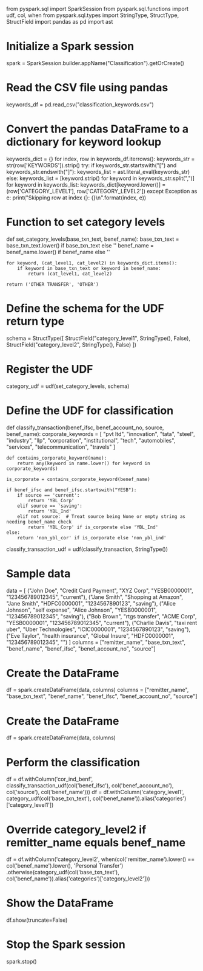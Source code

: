 from pyspark.sql import SparkSession
from pyspark.sql.functions import udf, col, when
from pyspark.sql.types import StringType, StructType, StructField
import pandas as pd
import ast

# Initialize a Spark session
spark = SparkSession.builder.appName("Classification").getOrCreate()

# Read the CSV file using pandas
keywords_df = pd.read_csv("classification_keywords.csv")

# Convert the pandas DataFrame to a dictionary for keyword lookup
keywords_dict = {}
for index, row in keywords_df.iterrows():
    keywords_str = str(row['KEYWORDS']).strip()
    try:
        if keywords_str.startswith("[") and keywords_str.endswith("]"):
            keywords_list = ast.literal_eval(keywords_str)
        else:
            keywords_list = [keyword.strip() for keyword in keywords_str.split(",")]
        for keyword in keywords_list:
            keywords_dict[keyword.lower()] = (row['CATEGORY_LEVEL1'], row['CATEGORY_LEVEL2'])
    except Exception as e:
        print("Skipping row at index {}: {}\n".format(index, e))

# Function to set category levels
def set_category_levels(base_txn_text, benef_name):
    base_txn_text = base_txn_text.lower() if base_txn_text else ''
    benef_name = benef_name.lower() if benef_name else ''
    
    for keyword, (cat_level1, cat_level2) in keywords_dict.items():
        if keyword in base_txn_text or keyword in benef_name:
            return (cat_level1, cat_level2)
    
    return ('OTHER TRANSFER', 'OTHER')

# Define the schema for the UDF return type
schema = StructType([
    StructField("category_level1", StringType(), False),
    StructField("category_level2", StringType(), False)
])

# Register the UDF
category_udf = udf(set_category_levels, schema)

# Define the UDF for classification
def classify_transaction(benef_ifsc, benef_account_no, source, benef_name):
    corporate_keywords = [
        "pvt ltd", "innovation", "tata", "steel", "industry", "llp",
        "corporation", "institutional", "tech", "automobiles", "services",
        "telecommunication", "travels"
    ]
    
    def contains_corporate_keyword(name):
        return any(keyword in name.lower() for keyword in corporate_keywords)
    
    is_corporate = contains_corporate_keyword(benef_name)
    
    if benef_ifsc and benef_ifsc.startswith("YESB"):
        if source == 'current':
            return 'YBL_Corp'
        elif source == 'saving':
            return 'YBL_Ind'
        elif not source:  # Treat source being None or empty string as needing benef_name check
            return 'YBL_Corp' if is_corporate else 'YBL_Ind'
    else:
        return 'non_ybl_cor' if is_corporate else 'non_ybl_ind'

classify_transaction_udf = udf(classify_transaction, StringType())

# Sample data
data = [
    ("John Doe", "Credit Card Payment", "XYZ Corp", "YESB0000001", "123456789012345", "current"),
    ("Jane Smith", "Shopping at Amazon", "Jane Smith", "HDFC0000001", "1234567890123", "saving"),
    ("Alice Johnson", "self expense", "Alice Johnson", "YESB0000001", "123456789012345", "saving"),
    ("Bob Brown", "rtgs transfer", "ACME Corp", "YESB0000001", "123456789012345", "current"),
    ("Charlie Davis", "taxi rent uber", "Uber Technologies", "ICIC0000001", "1234567890123", "saving"),
    ("Eve Taylor", "health insurance", "Global Insure", "HDFC0000001", "123456789012345", "")
]
columns = ["remitter_name", "base_txn_text", "benef_name", "benef_ifsc", "benef_account_no", "source"]

# Create the DataFrame
df = spark.createDataFrame(data, columns)
columns = ["remitter_name", "base_txn_text", "benef_name", "benef_ifsc", "benef_account_no", "source"]

# Create the DataFrame
df = spark.createDataFrame(data, columns)

# Perform the classification
df = df.withColumn('cor_ind_benf', classify_transaction_udf(col('benef_ifsc'), col('benef_account_no'), col('source'), col('benef_name')))
df = df.withColumn('category_level1', category_udf(col('base_txn_text'), col('benef_name')).alias('categories')['category_level1'])

# Override category_level2 if remitter_name equals benef_name
df = df.withColumn('category_level2', when(col('remitter_name').lower() == col('benef_name').lower(), 'Personal Transfer')
                                    .otherwise(category_udf(col('base_txn_text'), col('benef_name')).alias('categories')['category_level2']))

# Show the DataFrame
df.show(truncate=False)

# Stop the Spark session
spark.stop()
